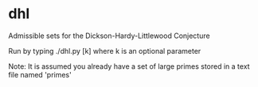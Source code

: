dhl
===

Admissible sets for the Dickson-Hardy-Littlewood Conjecture

Run by typing ./dhl.py [k]
where k is an optional parameter

Note: It is assumed you already have a set of large primes stored in a text file named 'primes'
